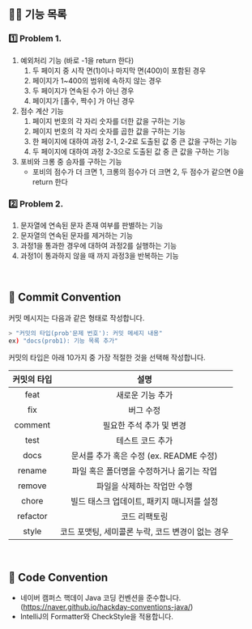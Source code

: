 ## 👨‍🍳 기능 목록

### 1️⃣ Problem 1.

1. 예외처리 기능 (바로 -1을 return 한다)
   1. 두 페이지 중 시작 면(1)이나 마지막 면(400)이 포함된 경우
   2. 페이지가 1~400의 범위에 속하지 않는 경우
   3. 두 페이지가 연속된 수가 아닌 경우
   4. 페이지가 [홀수, 짝수] 가 아닌 경우
2. 점수 계산 기능
   1. 페이지 번호의 각 자리 숫자를 더한 값을 구하는 기능
   2. 페이지 번호의 각 자리 숫자를 곱한 값을 구하는 기능
   3. 한 페이지에 대하여 과정 2-1, 2-2로 도출된 값 중 큰 값을 구하는 기능
   4. 두 페이지에 대하여 과정 2-3으로 도출된 값 중 큰 값을 구하는 기능
3. 포비와 크롱 중 승자를 구하는 기능
   - 포비의 점수가 더 크면 1, 크롱의 점수가 더 크면 2, 두 점수가 같으면 0을 return 한다

### 2️⃣ Problem 2.

1. 문자열에 연속된 문자 존재 여부를 판별하는 기능
2. 문자열의 연속된 문자를 제거하는 기능
3. 과정1을 통과한 경우에 대하여 과정2를 실행하는 기능
4. 과정1이 통과하지 않을 때 까지 과정3을 반복하는 기능

<br>

## 📌 Commit Convention

커밋 메시지는 다음과 같은 형태로 작성합니다.

```Bash
> "커밋의 타입(prob'문제 번호'): 커밋 메세지 내용"
ex) "docs(prob1): 기능 목록 추가"
```

커밋의 타입은 아래 10가지 중 가장 적절한 것을 선택해 작성합니다.

| 커밋의 타입 |                       설명                        |
| :---------: | :-----------------------------------------------: |
|    feat     |                 새로운 기능 추가                  |
|     fix     |                     버그 수정                     |
|   comment   |             필요한 주석 추가 및 변경              |
|    test     |                 테스트 코드 추가                  |
|    docs     |      문서를 추가 혹은 수정 (ex. README 수정)      |
|   rename    |     파일 혹은 폴더명을 수정하거나 옮기는 작업     |
|   remove    |            파일을 삭제하는 작업만 수행            |
|    chore    |    빌드 태스크 업데이트, 패키지 매니저를 설정     |
|  refactor   |                   코드 리팩토링                   |
|    style    | 코드 포맷팅, 세미콜론 누락, 코드 변경이 없는 경우 |

<br>

## 📌 Code Convention

- 네이버 캠퍼스 핵데이 Java 코딩 컨벤션을 준수합니다. (https://naver.github.io/hackday-conventions-java/)
- IntelliJ의 Formatter와 CheckStyle을 적용합니다.

